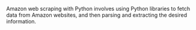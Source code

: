 Amazon web scraping with Python involves using Python libraries to fetch data from Amazon websites, and then parsing and extracting the desired information.
